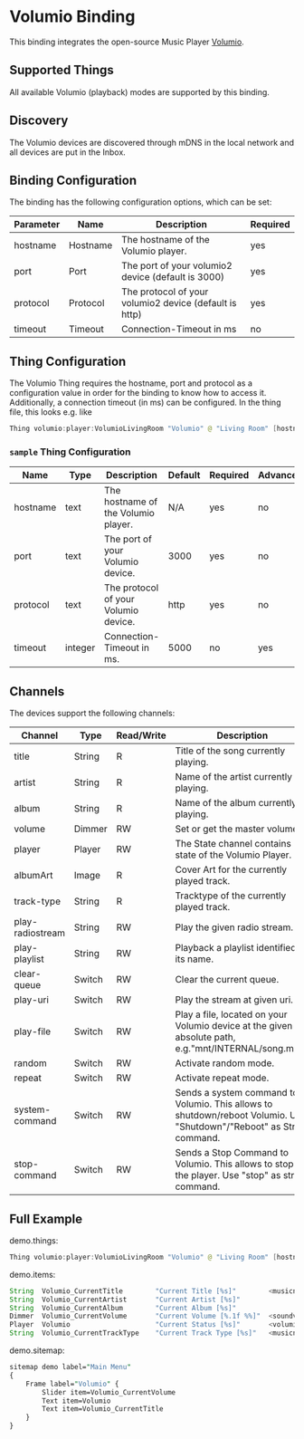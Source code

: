 # Volumio Binding

This binding integrates the open-source Music Player [Volumio](https://www.volumio.com).

## Supported Things

All available Volumio (playback) modes are supported by this binding.

## Discovery

The Volumio devices are discovered through mDNS in the local network and all devices are put in the Inbox.

## Binding Configuration

The binding has the following configuration options, which can be set:

| Parameter |   Name   |                      Description                       | Required |
|-----------|----------|--------------------------------------------------------|----------|
| hostname  | Hostname | The hostname of the Volumio player.                    | yes      |
| port      | Port     | The port of your volumio2 device (default is 3000)     | yes      |
| protocol  | Protocol | The protocol of your volumio2 device (default is http) | yes      |
| timeout   | Timeout  | Connection-Timeout in ms                               | no       |

## Thing Configuration

The Volumio Thing requires the hostname, port and protocol as a configuration value in order for the binding to know how to access it.
Additionally, a connection timeout (in ms) can be configured.
In the thing file, this looks e.g. like

```java
Thing volumio:player:VolumioLivingRoom "Volumio" @ "Living Room" [hostname="volumio.local", protocol="http"]
```

### `sample` Thing Configuration

|   Name   |  Type   |             Description              | Default | Required | Advanced |
|----------|---------|--------------------------------------|---------|----------|----------|
| hostname | text    | The hostname of the Volumio player.  | N/A     | yes      | no       |
| port     | text    | The port of your Volumio device.     | 3000    | yes      | no       |
| protocol | text    | The protocol of your Volumio device. | http    | yes      | no       |
| timeout  | integer | Connection-Timeout in ms.            | 5000    | no       | yes      |

## Channels

The devices support the following channels:

|     Channel      |  Type  | Read/Write |                                                      Description                                                      |
|------------------|--------|------------|-----------------------------------------------------------------------------------------------------------------------|
| title            | String | R          | Title of the song currently playing.                                                                                  |
| artist           | String | R          | Name of the artist currently playing.                                                                                 |
| album            | String | R          | Name of the album currently playing.                                                                                  |
| volume           | Dimmer | RW         | Set or get the master volume.                                                                                         |
| player           | Player | RW         | The State channel contains state of the Volumio Player.                                                               |
| albumArt         | Image  | R          | Cover Art for the currently played track.                                                                             |
| track-type       | String | R          | Tracktype of the currently played track.                                                                              |
| play-radiostream | String | RW         | Play the given radio stream.                                                                                          |
| play-playlist    | String | RW         | Playback a playlist identified  by its name.                                                                          |
| clear-queue      | Switch | RW         | Clear the current queue.                                                                                              |
| play-uri         | Switch | RW         | Play the stream at given uri.                                                                                         |
| play-file        | Switch | RW         | Play a file, located on your Volumio device at the given absolute path, e.g."mnt/INTERNAL/song.mp3"                   |
| random           | Switch | RW         | Activate random mode.                                                                                                 |
| repeat           | Switch | RW         | Activate repeat mode.                                                                                                 |
| system-command   | Switch | RW         | Sends a system command to Volumio. This allows to shutdown/reboot Volumio. Use "Shutdown"/"Reboot" as String command. |
| stop-command     | Switch | RW         | Sends a Stop Command to Volumio. This allows to stop the player. Use "stop" as string command.                        |

## Full Example

demo.things:

```java
Thing volumio:player:VolumioLivingRoom "Volumio" @ "Living Room" [hostname="volumio.local", protocol="http"]
```

demo.items:

```java
String	Volumio_CurrentTitle	    "Current Title [%s]"	    <musicnote>      {channel="volumio:player:VolumioLivingRoom:title"}
String	Volumio_CurrentArtist	    "Current Artist [%s]"	                     {channel="volumio:player:VolumioLivingRoom:artist"}
String	Volumio_CurrentAlbum	    "Current Album [%s]"	                     {channel="volumio:player:VolumioLivingRoom:album"}
Dimmer	Volumio_CurrentVolume	    "Current Volume [%.1f %%]"  <soundvolume>	 {channel="volumio:player:VolumioLivingRoom:volume"}
Player	Volumio	                    "Current Status [%s]"	    <volumiologo>    {channel="volumio:player:VolumioLivingRoom:player"}
String	Volumio_CurrentTrackType	"Current Track Type [%s]"   <musicnote>      {channel="volumio:player:VolumioLivingRoom:track-type"}
```

demo.sitemap:

```perl
sitemap demo label="Main Menu"
{
    Frame label="Volumio" {
        Slider item=Volumio_CurrentVolume
        Text item=Volumio
		Text item=Volumio_CurrentTitle
    }
}
```

